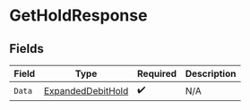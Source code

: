 # GetHoldResponse


## Fields

| Field                                                             | Type                                                              | Required                                                          | Description                                                       |
| ----------------------------------------------------------------- | ----------------------------------------------------------------- | ----------------------------------------------------------------- | ----------------------------------------------------------------- |
| `Data`                                                            | [ExpandedDebitHold](../../Models/Components/ExpandedDebitHold.md) | :heavy_check_mark:                                                | N/A                                                               |